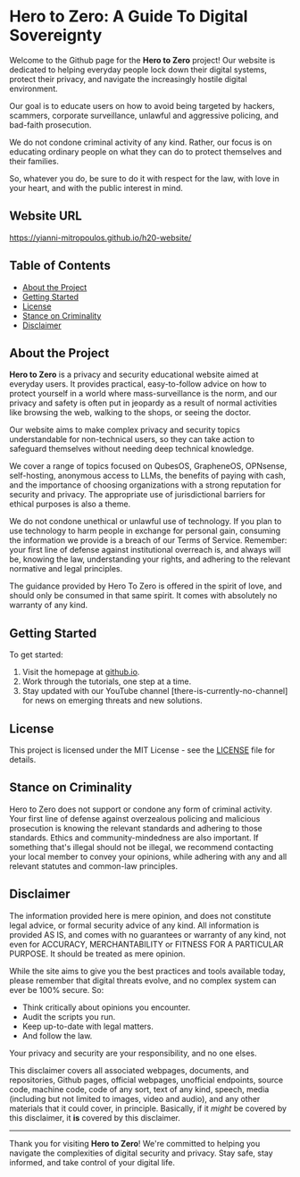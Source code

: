 # Hero to Zero: A Guide To Digital Sovereignty

Welcome to the Github page for the **Hero to Zero** project! Our website is dedicated to helping everyday people lock down their digital systems, protect their privacy, and navigate the increasingly hostile digital environment.

Our goal is to educate users on how to avoid being targeted by hackers, scammers, corporate surveillance, unlawful and aggressive policing, and bad-faith prosecution.

We do not condone criminal activity of any kind. Rather, our focus is on educating ordinary people on what they can do to protect themselves and their families.

So, whatever you do, be sure to do it with respect for the law, with love in your heart, and with the public interest in mind.

## Website URL

https://yianni-mitropoulos.github.io/h20-website/

## Table of Contents
- [About the Project](#about-the-project)  
- [Getting Started](#getting-started)  
- [License](#license)  
- [Stance on Criminality](#stance-on-criminality)  
- [Disclaimer](#disclaimer)  

## About the Project

**Hero to Zero** is a privacy and security educational website aimed at everyday users. It provides practical, easy-to-follow advice on how to protect yourself in a world where mass-surveillance is the norm, and our privacy and safety is often put in jeopardy as a result of normal activities like browsing the web, walking to the shops, or seeing the doctor.

Our website aims to make complex privacy and security topics understandable for non-technical users, so they can take action to safeguard themselves without needing deep technical knowledge.

We cover a range of topics focused on QubesOS, GrapheneOS, OPNsense, self-hosting, anonymous access to LLMs, the benefits of paying with cash, and the importance of choosing organizations with a strong reputation for security and privacy. The appropriate use of jurisdictional barriers for ethical purposes is also a theme.

We do not condone unethical or unlawful use of technology. If you plan to use technology to harm people in exchange for personal gain, consuming the information we provide is a breach of our Terms of Service. Remember: your first line of defense against institutional overreach is, and always will be, knowing the law, understanding your rights, and adhering to the relevant normative and legal principles.

The guidance provided by Hero To Zero is offered in the spirit of love, and should only be consumed in that same spirit. It comes with absolutely no warranty of any kind.

## Getting Started

To get started:

1. Visit the homepage at [github.io](https://yianni-mitropoulos.github.io/h20-website/).
2. Work through the tutorials, one step at a time.
3. Stay updated with our YouTube channel [there-is-currently-no-channel] for news on emerging threats and new solutions.

## License

This project is licensed under the MIT License - see the [LICENSE](LICENSE) file for details.

## Stance on Criminality

Hero to Zero does not support or condone any form of criminal activity. Your first line of defense against overzealous policing and malicious prosecution is knowing the relevant standards and adhering to those standards. Ethics and community-mindedness are also important. If something that's illegal should not be illegal, we recommend contacting your local member to convey your opinions, while adhering with any and all relevant statutes and common-law principles.

## Disclaimer

The information provided here is mere opinion, and does not constitute legal advice, or formal security advice of any kind. All information is provided AS IS, and comes with no guarantees or warranty of any kind, not even for ACCURACY, MERCHANTABILITY or FITNESS FOR A PARTICULAR PURPOSE. It should be treated as mere opinion.

While the site aims to give you the best practices and tools available today, please remember that digital threats evolve, and no complex system can ever be 100% secure. So:

- Think critically about opinions you encounter.
- Audit the scripts you run. 
- Keep up-to-date with legal matters.
- And follow the law.

Your privacy and security are your responsibility, and no one elses.

This disclaimer covers all associated webpages, documents, and repositories, Github pages, official webpages, unofficial endpoints, source code, machine code, code of any sort, text of any kind, speech, media (including but not limited to images, video and audio), and any other materials that it could cover, in principle. Basically, if it *might* be covered by this disclaimer, it **is** covered by this disclaimer.

---

Thank you for visiting **Hero to Zero**! We're committed to helping you navigate the complexities of digital security and privacy. Stay safe, stay informed, and take control of your digital life.
